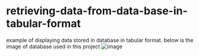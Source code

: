 # retrieving-data-from-data-base-in-tabular-format
example of displaying data stored in database in tabular format.
below is the image of database used in this project
![image](https://user-images.githubusercontent.com/55177498/97772213-e5c04b00-1b6a-11eb-8d4c-de05c2d13c9c.png)
